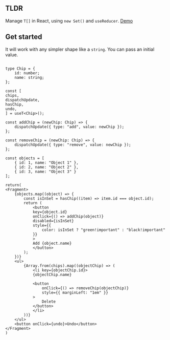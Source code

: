 ## TLDR

Manage `T[]` in React, using `new Set()` and `useReducer`. [Demo](https://codesandbox.io/s/uset-hook-o28ose?file=/src/useTSet.ts)

## Get started 

It will work with any simpler shape like a `string`. You can pass an initial value. 

```tsx

type Chip = {
    id: number;
    name: string;
};

const [
chips,
dispatchUpdate,
hasChip,
undo,
] = useT<Chip>();

const addChip = (newChip: Chip) => {
    dispatchUpdate({ type: "add", value: newChip });
};

const removeChip = (newChip: Chip) => {
    dispatchUpdate({ type: "remove", value: newChip });
};

const objects = [
    { id: 1, name: "Object 1" },
    { id: 2, name: "Object 2" },
    { id: 3, name: "Object 3" }
];

return(
<Fragment>
    {objects.map((object) => {
        const isInSet = hasChip((item) => item.id === object.id);
        return (
            <button
            key={object.id}
            onClick={() => addChip(object)}
            disabled={isInSet}
            style={{
                color: isInSet ? "green!important" : "black!important"
            }}
            >
            Add {object.name}
            </button>
        );
    })}
    <ul>
        {Array.from(chips).map((objectChip) => (
            <li key={objectChip.id}>
            {objectChip.name}

            <button
                onClick={() => removeChip(objectChip)}
                style={{ marginLeft: "1em" }}
            >
                Delete
            </button>
            </li>
        ))}
    </ul>
    <button onClick={undo}>Undo</button>
</Fragment>
)

  ```